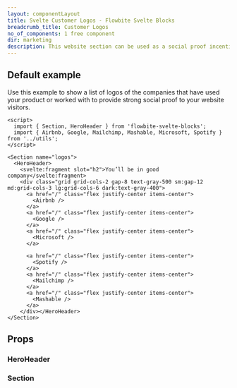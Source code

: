 ```yaml
---
layout: componentLayout
title: Svelte Customer Logos - Flowbite Svelte Blocks
breadcrumb_title: Customer Logos
no_of_components: 1 free component
dir: marketing
description: This website section can be used as a social proof incentive to convince your potential clients by showcasing popular companies that you've collaborated with.
---
```


<script>
  import { TableProp, TableDefaultRow } from '../utils'
  import { props as item1} from '../props/HeroHeader.json'
  import { props as item2} from '../props/Section.json'
</script>

## Default example

Use this example to show a list of logos of the companies that have used your product or worked with to provide strong social proof to your website visitors.

```svelte example
<script>
  import { Section, HeroHeader } from 'flowbite-svelte-blocks';
  import { Airbnb, Google, Mailchimp, Mashable, Microsoft, Spotify } from '../utils';
</script>

<Section name="logos">
  <HeroHeader>
    <svelte:fragment slot="h2">You’ll be in good company</svelte:fragment>
    <div class="grid grid-cols-2 gap-8 text-gray-500 sm:gap-12 md:grid-cols-3 lg:grid-cols-6 dark:text-gray-400">
      <a href="/" class="flex justify-center items-center">
        <Airbnb />
      </a>
      <a href="/" class="flex justify-center items-center">
        <Google />
      </a>
      <a href="/" class="flex justify-center items-center">
        <Microsoft />
      </a>

      <a href="/" class="flex justify-center items-center">
        <Spotify />
      </a>
      <a href="/" class="flex justify-center items-center">
        <Mailchimp />
      </a>
      <a href="/" class="flex justify-center items-center">
        <Mashable />
      </a>
    </div></HeroHeader>
</Section>
```

## Props

### HeroHeader

<TableProp>
<TableDefaultRow items={item1} rowState='hover' />
</TableProp>

### Section

<TableProp>
<TableDefaultRow items={item2} rowState='hover' />
</TableProp>
